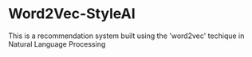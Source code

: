 # Word2Vec-StyleAI
This is a recommendation system built using the 'word2vec' techique in Natural Language Processing
